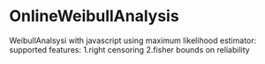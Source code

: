 # OnlineWeibullAnalysis

WeibullAnalsysi with javascript using maximum likelihood estimator:
supported features:
1.right censoring
2.fisher bounds on reliability
